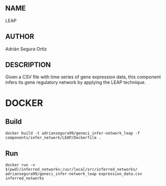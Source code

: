 ## NAME

LEAP

## AUTHOR

Adrián Segura Ortiz

## DESCRIPTION

Given a CSV file with time series of gene expression data, this component infers its gene regulatory network by applying the LEAP technique.

# DOCKER

## Build

```
docker build -t adriansegura99/geneci_infer-network_leap -f components/infer_network/LEAP/Dockerfile .
```

## Run

```
docker run -v $(pwd)/inferred_networks:/usr/local/src/inferred_networks/ adriansegura99/geneci_infer-network_leap expression_data.csv inferred_networks
```

